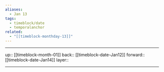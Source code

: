 ```yaml
---
aliases:
  - Jan 13
tags:
  - timeblock/date
  - temporalanchor
related:
  - "[[timeblock-monthday-13]]"
---
```




***

up:: [[timeblock-month-01]]
back:: [[timeblock-date-Jan12]]
forward:: [[timeblock-date-Jan14]]
layer:: 

***

